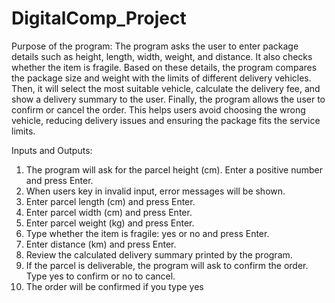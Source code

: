 # DigitalComp_Project

Purpose of the program:
The program asks the user to enter package details such as height, length, width, weight, and distance. It also checks whether the item is fragile. Based on these details, the program compares the package size and weight with the limits of different delivery vehicles. Then, it will select the most suitable vehicle, calculate the delivery fee, and show a delivery summary to the user. Finally, the program allows the user to confirm or cancel the order. This helps users avoid choosing the wrong vehicle, reducing delivery issues and ensuring the package fits the service limits.

Inputs and Outputs:
1.	The program will ask for the parcel height (cm). Enter a positive number and press Enter.
2.	When users key in invalid input, error messages will be shown.
3.	Enter parcel length (cm) and press Enter.
4.	Enter parcel width (cm) and press Enter.
5.	Enter parcel weight (kg) and press Enter.
6.	Type whether the item is fragile: yes or no and press Enter.
7.	Enter distance (km) and press Enter.
8.	Review the calculated delivery summary printed by the program.
9.	If the parcel is deliverable, the program will ask to confirm the order. Type yes to confirm or no to cancel.
10.	The order will be confirmed if you type yes 
